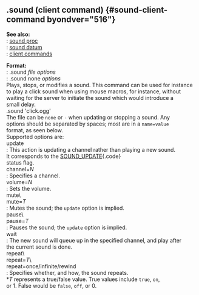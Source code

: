 ## .sound (client command) {#sound-client-command byondver="516"}    
**See also:**    
:   [sound proc](/proc/sound)    
:   [sound datum](/sound)    
:   [client commands](/%7Bskin%7D/commands)    
<!-- -->    
**Format:**    
:   .sound *file* *options*    
:   .sound none *options*    
Plays, stops, or modifies a sound. This command can be used for instance    
to play a click sound when using mouse macros, for instance, without    
waiting for the server to initiate the sound which would introduce a    
small delay.    
    .sound 'click.ogg'    
The file can be `none` or `-` when updating or stopping a sound. Any    
options should be separated by spaces; most are in a `name=value`    
format, as seen below.    
Supported options are:    
update    
:   This action is updating a channel rather than playing a new sound.    
    It corresponds to the [SOUND_UPDATE](/sound/var/status){.code}    
    status flag.    
channel=*N*    
:   Specifies a channel.    
volume=*N*    
:   Sets the volume.    
mute\    
mute=*T*    
:   Mutes the sound; the `update` option is implied.    
pause\    
pause=*T*    
:   Pauses the sound; the `update` option is implied.    
wait    
:   The new sound will queue up in the specified channel, and play after    
    the current sound is done.    
repeat\    
repeat=*T*\    
repeat=once/infinite/rewind    
:   Specifies whether, and how, the sound repeats.    
\**T* represents a true/false value. True values include `true`, `on`,    
or 1. False would be `false`, `off`, or 0.  